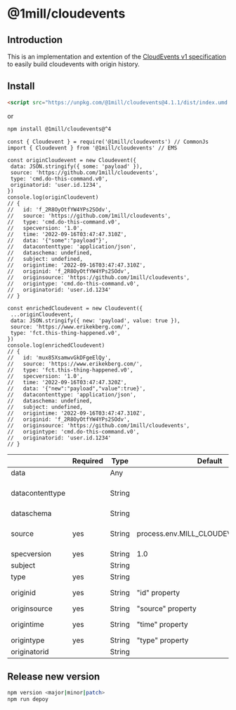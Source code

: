 # @1mill/cloudevents

## Introduction

This is an implementation and extention of the [CloudEvents v1 specification](https://github.com/cloudevents/spec) to easily build cloudevents with origin history.

## Install

```html
<script src="https://unpkg.com/@1mill/cloudevents@4.1.1/dist/index.umd.js">
```

or

```bash
npm install @1mill/cloudevents@^4
```

```node
const { Cloudevent } = require('@1mill/cloudevents') // CommonJs
import { Cloudevent } from '@1mill/cloudevents' // EMS

const originCloudevent = new Cloudevent({
 data: JSON.stringify({ some: 'payload' }),
 source: 'https://github.com/1mill/cloudevents',
 type: 'cmd.do-this-command.v0',
 originatorid: 'user.id.1234',
})
console.log(originCloudevent)
// {
//   id: 'f_2R8OyOtfYW4YPs2SOdv',
//   source: 'https://github.com/1mill/cloudevents',
//   type: 'cmd.do-this-command.v0',
//   specversion: '1.0',
//   time: '2022-09-16T03:47:47.310Z',
//   data: '{"some":"payload"}',
//   datacontenttype: 'application/json',
//   dataschema: undefined,
//   subject: undefined,
//   origintime: '2022-09-16T03:47:47.310Z',
//   originid: 'f_2R8OyOtfYW4YPs2SOdv',
//   originsource: 'https://github.com/1mill/cloudevents',
//   origintype: 'cmd.do-this-command.v0',
//   originatorid: 'user.id.1234'
// }

const enrichedCloudevent = new Cloudevent({
 ...originCloudevent,
 data: JSON.stringify({ new: 'payload', value: true }),
 source: 'https://www.erikekberg.com/',
 type: 'fct.this-thing-happened.v0',
})
console.log(enrichedCloudevent)
// {
//   id: 'mux85XsamwvGkDFgeElQy',
//   source: 'https://www.erikekberg.com/',
//   type: 'fct.this-thing-happened.v0',
//   specversion: '1.0',
//   time: '2022-09-16T03:47:47.320Z',
//   data: '{"new":"payload","value":true}',
//   datacontenttype: 'application/json',
//   dataschema: undefined,
//   subject: undefined,
//   origintime: '2022-09-16T03:47:47.310Z',
//   originid: 'f_2R8OyOtfYW4YPs2SOdv',
//   originsource: 'https://github.com/1mill/cloudevents',
//   origintype: 'cmd.do-this-command.v0',
//   originatorid: 'user.id.1234'
// }
```

|                  | Required  | Type    | Default                              | Notes                                                                                     |
|----------------- |---------- |-------- |------------------------------------- |------------------------------------------------------------------------------------------ |
| data             |           | Any     |                                      |                                                                                           |
| datacontenttype  |           | String  |                                      | If "data" is present, defaults to "application/json" unless specified otherwise           |
| dataschema       |           | String  |                                      |                                                                                           |
| source           | yes       | String  | process.env.MILL_CLOUDEVENTS_SOURCE  | Recommended to use universal identifier (e.g. <https://my-domain.com/my/feature/path/123>)|
| specversion      | yes       | String  | 1.0                                  | Cloudevent specification version                                                          |
| subject          |           | String  |                                      |                                                                                           |
| type             | yes       | String  |                                      |                                                                                           |
| originid         | yes       | String  | "id" property                        | "id" property is internally generated as part of the package                              |
| originsource     | yes       | String  | "source" property                    |                                                                                           |
| origintime       | yes       | String  | "time" property                      | "time" property is internally generated as part of the package                            |
| origintype       | yes       | String  | "type" property                      |                                                                                           |
| originatorid     |           | String  |                                      |                                                                                           |

## Release new version

```bash
npm version <major|minor|patch>
npm run depoy
```
